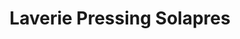 ---
title: "Laverie Pressing Solapres"
url: /paris/laverie-pressing-solapres/
shop: blanchisserie
---